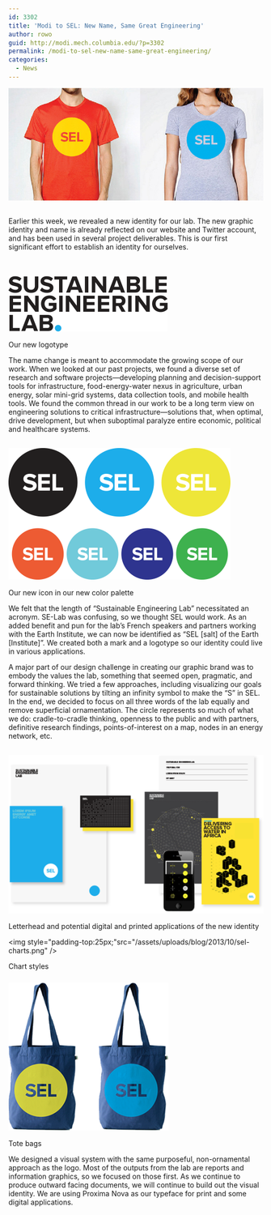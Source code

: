 ```yaml
---
id: 3302
title: 'Modi to SEL: New Name, Same Great Engineering'
author: rowo
guid: http://modi.mech.columbia.edu/?p=3302
permalink: /modi-to-sel-new-name-same-great-engineering/
categories:
  - News
---
```

<img style="padding-bottom:15px;" src="/assets/uploads/blog/2013/10/sel-shirts.jpg" /> 

Earlier this week, we revealed a new identity for our lab. The new graphic identity and name is already reflected on our website and Twitter account, and has been used in several project deliverables. This is our first significant effort to establish an identity for ourselves.

<!--more-->

<img style="padding-top:35px;" src="/assets/uploads/blog/2013/10/sel-logotype.png" />  


<p class="wp-caption-text">
  Our new logotype
</p>

The name change is meant to accommodate the growing scope of our work. When we looked at our past projects, we found a diverse set of research and software projects—developing planning and decision-support tools for infrastructure, food-energy-water nexus in agriculture, urban energy, solar mini-grid systems, data collection tools, and mobile health tools. We found the common thread in our work to be a long term view on engineering solutions to critical infrastructure—solutions that, when optimal, drive development, but when suboptimal paralyze entire economic, political and healthcare systems.

<img style="padding-top:15px;" src="/assets/uploads/blog/2013/10/sel-mark.png" /> 

<p class="wp-caption-text">
  Our new icon in our new color palette
</p>

We felt that the length of “Sustainable Engineering Lab” necessitated an acronym. SE-Lab was confusing, so we thought SEL would work. As an added benefit and pun for the lab’s French speakers and partners working with the Earth Institute, we can now be identified as “SEL [salt] of the Earth [Institute]”. We created both a mark and a logotype so our identity could live in various applications.

A major part of our design challenge in creating our graphic brand was to embody the values the lab, something that seemed open, pragmatic, and forward thinking. We tried a few approaches, including visualizing our goals for sustainable solutions by tilting an infinity symbol to make the “S” in SEL. In the end, we decided to focus on all three words of the lab equally and remove superficial ornamentation. The circle represents so much of what we do: cradle-to-cradle thinking, openness to the public and with partners, definitive research findings, points-of-interest on a map, nodes in an energy network, etc.

<img style="padding-top:15px;" src="/assets/uploads/blog/2013/10/sel-printed.png" /> 

<p class="wp-caption-text">
  Letterhead and potential digital and printed applications of the new identity
</p>

<img style="padding-top:25px;"src="/assets/uploads/blog/2013/10/sel-charts.png" /> 

<p class="wp-caption-text">
  Chart styles
</p>

<img style="padding-top:10px;" src="/assets/uploads/blog/2013/10/sel-tote.png" /> 

<p class="wp-caption-text">
  Tote bags
</p>

We designed a visual system with the same purposeful, non-ornamental approach as the logo. Most of the outputs from the lab are reports and information graphics, so we focused on those first. As we continue to produce outward facing documents, we will continue to build out the visual identity. We are using Proxima Nova as our typeface for print and some digital applications.